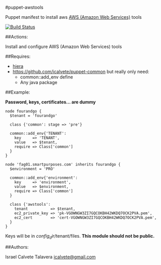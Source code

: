 #puppet-awstools

Puppet manifest to install aws [AWS (Amazon Web Services)](http://aws.amazon.com/) tools

[![Build Status](https://secure.travis-ci.org/icalvete/puppet-awstools.png)](http://travis-ci.org/icalvete/puppet-awstools)

##Actions:

Install and configure AWS (Amazon Web Services) tools

##Requires:

* [hiera](http://docs.puppetlabs.com/hiera/1/index.html)
* https://github.com/icalvete/puppet-common but really only need:
  + common::add_env define
  + Any java package

##Example:

**Password, keys, certificates... are dummy**

    node fourandgo {
      $tenant = 'fourandgo'
    
      class {'common': stage => 'pre'}
      
      common::add_env{'TENANT':
        key     => 'TENANT',
        value   => $tenant,
        require => Class['common']
      }
    }
     
    node 'fag01.smartpurposes.com' inherits fourandgo {
      $environment = 'PRO'
      
      common::add_env{'environment':
        key     => 'environment',
        value   => $environment,
        require => Class['common']
      }
    
      class {'awstools':
        tenant          => $tenant,
        ec2_private_key => 'pk-VGOWNGW3ZI7GQCOKBH42WKDQ7OCK2PVA.pem',
        ec2_cert        => 'cert-VGOWNGW3ZI7GQCOKBH42WKDQ7OCK2PVA.pem',
      }
    }

Keys will be in $config_dir/$tenant/files. **This module should not be public.**

##Authors:

Israel Calvete Talavera <icalvete@gmail.com>
